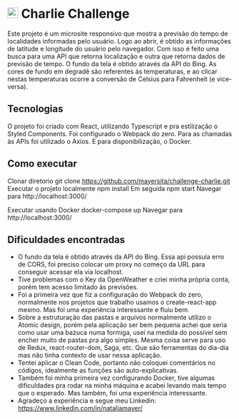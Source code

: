 # <img src="https://avatars1.githubusercontent.com/u/7063040?v=4&s=200.jpg" alt="HU" width="24" /> Charlie Challenge

Este projeto é um microsite responsivo que mostra a previsão do tempo de localidades informadas pelo usuário.
Logo ao abrir, é obtido as informações de latitude e longitude do usuário pelo navegador. Com isso é feito uma busca para uma API que retorna localização e outra que retorna dados de previsão de tempo.
O fundo da tela é obtido através da API do Bing.
As cores de fundo em degradê são referentes às temperaturas, e ao clicar nestas temperaturas ocorre a conversão de Celsius para Fahrenheit (e vice-versa).

## Tecnologias
O projeto foi criado com React, utilizando Typescript e pra estilização o Styled Components.
Foi configurado o Webpack do zero.
Para as chamadas às APIs foi utilizado o Axios.
E para disponibilização, o Docker.

## Como executar
Clonar diretorio
  git clone https://github.com/mayersita/challenge-charlie.git
Executar o projeto localmente
  npm install
Em seguida
  npm start
Navegar para
  http://localhost:3000/

Executar usando Docker
  docker-compose up
Navegar para
  http://localhost:3000/


## Dificuldades encontradas
- O fundo da tela é obtido através da API do Bing. Essa api possuía erro de CORS, foi preciso colocar um proxy no começo da URL para conseguir acessar ela via localhost.
- Tive problemas com o Key da OpenWeather e criei minha própria conta, porém tem acesso limitado às previsões.
- Foi a primeira vez que fiz a configuração do Webpack do zero, normalmente nos projetos que trabalho usamos o create-react-app mesmo. Mas foi uma experiência interessante e fluiu bem.
- Sobre a estruturação das pastas e arquivos normalmente utilizo o Atomic design, porém pela aplicação ser bem pequena achei que seria como usar uma bazuca numa formiga, usei na medida do possível sem encher muito de pastas pra algo simples. Mesma coisa serve para uso de Redux, react-router-dom, Saga, etc. Que são ferramentas do dia-dia mas não tinha contexto de usar nessa aplicação.
- Tentei aplicar o Clean Code, portanto não coloquei comentários no códigos, idealmente as funções são auto-explicativas.
- Também foi minha primeira vez configurando Docker, tive algumas dificuldades pra rodar na minha máquina e acabei levando mais tempo que o esperado. Mas também, foi uma experiência interessante.
- Agradeço a experiência e segue meu Linkedin: https://www.linkedin.com/in/nataliamayer/